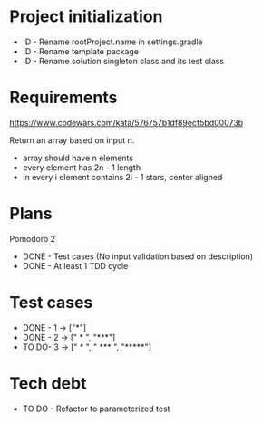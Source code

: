 # Project initialization
* :D - Rename rootProject.name in settings.gradle
* :D - Rename template package
* :D - Rename solution singleton class and its test class

# Requirements
https://www.codewars.com/kata/576757b1df89ecf5bd00073b

Return an array based on input n.
- array should have n elements  
- every element has 2n - 1 length  
- in every i element contains 2i - 1 stars, center aligned

# Plans
Pomodoro 2  
- DONE - Test cases (No input validation based on description)  
- DONE - At least 1 TDD cycle

# Test cases
- DONE - 1 -> ["*"]
- DONE - 2 -> [" * ", "***"]
- TO DO- 3 -> ["  *  ", " *** ", "*****"]

# Tech debt
- TO DO - Refactor to parameterized test
